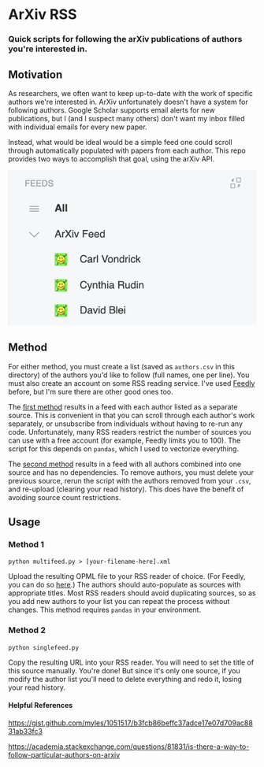# ArXiv RSS
### Quick scripts for following the arXiv publications of authors you're interested in.

## Motivation
As researchers, we often want to keep up-to-date with the work of specific authors we're interested in. ArXiv unfortunately doesn't have a system for following authors. Google Scholar supports email alerts for new publications, but I (and I suspect many others) don't want my inbox filled with individual emails for every new paper. 

Instead, what would be ideal would be a simple feed one could scroll through automatically populated with papers from each author. This repo provides two ways to accomplish that goal, using the arXiv API.

![arxiv_feed](./arxiv_feed.png)

## Method

For either method, you must create a list (saved as `authors.csv` in this directory) of the authors you'd like to follow (full names, one per line). You must also create an account on some RSS reading service. I've used [Feedly](https://feedly.com/) before, but I'm sure there are other good ones too. 

The [first method](#method-1) results in a feed with each author listed as a separate source. This is convenient in that you can scroll through each author's work separately, or unsubscribe from individuals without having to re-run any code. Unfortunately, many RSS readers restrict the number of sources you can use with a free account (for example, Feedly limits you to 100). The script for this depends on `pandas`, which I used to vectorize everything.

The [second method](#method-2) results in a feed with all authors combined into one source and has no dependencies. To remove authors, you must delete your previous source, rerun the script with the authors removed from your `.csv`, and re-upload (clearing your read history). This does have the benefit of avoiding source count restrictions.

## Usage
### Method 1
```
python multifeed.py > [your-filename-here].xml
```
Upload the resulting OPML file to your RSS reader of choice. (For Feedly, you can do so [here](https://feedly.com/i/cortex).) The authors should auto-populate as sources with appropriate titles. Most RSS readers should avoid duplicating sources, so as you add new authors to your list you can repeat the process without changes. This method requires `pandas` in your environment.



### Method 2
```
python singlefeed.py
```
Copy the resulting URL into your RSS reader. You will need to set the title of this source manually. You're done! But since it's only one source, if you modify the author list you'll need to delete everything and redo it, losing your read history. 



#### Helpful References

https://gist.github.com/myles/1051517/b3fcb86beffc37adce17e07d709ac8831ab33fc3

https://academia.stackexchange.com/questions/81831/is-there-a-way-to-follow-particular-authors-on-arxiv

